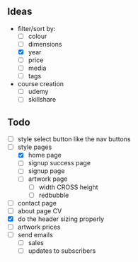 ## Ideas
- filter/sort by:
    - [ ] colour
    - [ ] dimensions
    - [x] year
    - [ ] price
    - [ ] media
    - [ ] tags
- course creation
  - [ ] udemy
  - [ ] skillshare
## Todo
- [ ] style select button like the nav buttons
- [ ] style pages
    - [x] home page
    - [ ] signup success page
    - [ ] signup page
    - [ ] artwork page
      - [ ] width CROSS height
      - [ ] redbubble
- [ ] contact page
- [ ] about page CV
- [x] do the header sizing properly
- [ ] artwork prices
- [ ] send emails
  - [ ] sales
  - [ ] updates to subscribers
